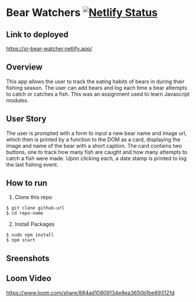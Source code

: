 # Bear Watchers [![Netlify Status](https://api.netlify.com/api/v1/badges/d54a7358-6b9e-4250-914a-adab1351161b/deploy-status)](https://app.netlify.com/sites/sr-bear-watcher/deploys)

## Link to deployed 
https://sr-bear-watcher.netlify.app/
## Overview
This app allows the user to track the eating habits of bears in during their fishing season. The user can add bears and log each time a bear attempts to catch or catches a fish. This was an assignment used to learn Javascript modules.
## User Story
The user is prompted with a form to input a new bear name and image url, which then is printed by a function to the DOM as a card, displaying the image and name of the bear with a short caption. The card contains two buttons, one to track how many fish are caught and how many attempts to catch a fish were made. Upon clicking each, a date stamp is printed to log the last fishing event.
## How to run
1. Clone this repo
```
$ git clone github-url
$ cd repo-name
```
2. Install Packages
```
$ sudo npm install
$ npm start
```
## Sreenshots

## Loom Video 
https://www.loom.com/share/884ad10809134e8ea3650b1be693121d